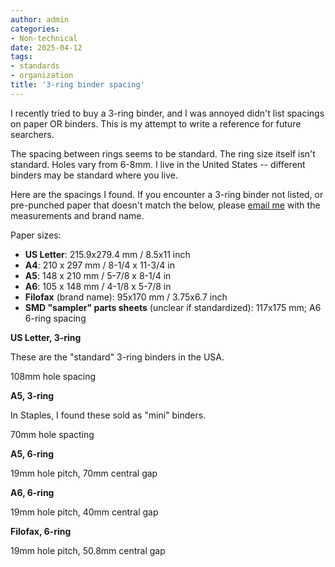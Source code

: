 ```yaml
---
author: admin
categories:
- Non-technical
date: 2025-04-12
tags:
- standards
- organization
title: '3-ring binder spacing'
---
```


I recently tried to buy a 3-ring binder, and I was annoyed didn't list spacings on paper OR binders. This is my attempt to write a reference for future searchers.

The spacing between rings seems to be standard. The ring size itself isn't standard. Holes vary from 6-8mm. I live in the United States -- different binders may be standard where you live.

Here are the spacings I found. If you encounter a 3-ring binder not listed, or pre-punched paper that doesn't match the below, please [email me](https://za3k.com) with the measurements and brand name.

Paper sizes:

- **US Letter**: 215.9x279.4 mm / 8.5x11 inch
- **A4**: 210 x 297 mm / 8-1/4 x 11-3/4 in
- **A5**: 148 x 210 mm / 5-7/8 x 8-1/4 in
- **A6**: 105 x 148 mm / 4-1/8 x 5-7/8 in
- **Filofax** (brand name): 95x170 mm / 3.75x6.7 inch
- **SMD "sampler" parts sheets** (unclear if standardized): 117x175 mm; A6 6-ring spacing

**US Letter, 3-ring**

These are the "standard" 3-ring binders in the USA.

108mm hole spacing

**A5, 3-ring**

In Staples, I found these sold as "mini" binders.

70mm hole spacting

**A5, 6-ring**

19mm hole pitch, 70mm central gap

**A6, 6-ring**

19mm hole pitch, 40mm central gap

**Filofax, 6-ring**

19mm hole pitch, 50.8mm central gap

